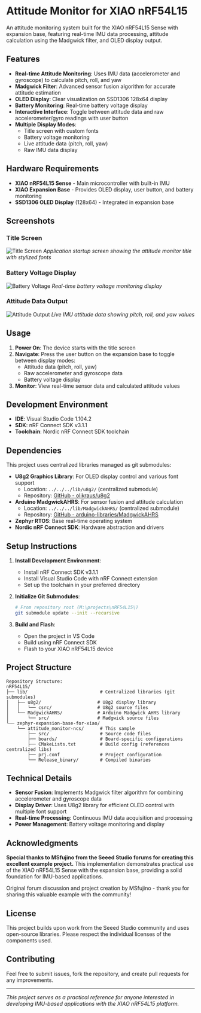 # Attitude Monitor for XIAO nRF54L15

An attitude monitoring system built for the XIAO nRF54L15 Sense with expansion base, featuring real-time IMU data processing, attitude calculation using the Madgwick filter, and OLED display output.

## Features

- **Real-time Attitude Monitoring**: Uses IMU data (accelerometer and gyroscope) to calculate pitch, roll, and yaw
- **Madgwick Filter**: Advanced sensor fusion algorithm for accurate attitude estimation
- **OLED Display**: Clear visualization on SSD1306 128x64 display
- **Battery Monitoring**: Real-time battery voltage display
- **Interactive Interface**: Toggle between attitude data and raw accelerometer/gyro readings with user button
- **Multiple Display Modes**: 
  - Title screen with custom fonts
  - Battery voltage monitoring
  - Live attitude data (pitch, roll, yaw)
  - Raw IMU data display

## Hardware Requirements

- **XIAO nRF54L15 Sense** - Main microcontroller with built-in IMU
- **XIAO Expansion Base** - Provides OLED display, user button, and battery monitoring
- **SSD1306 OLED Display** (128x64) - Integrated in expansion base

## Screenshots

### Title Screen
![Title Screen](title.jpg)
*Application startup screen showing the attitude monitor title with stylized fonts*

### Battery Voltage Display
![Battery Voltage](battery.jpg)
*Real-time battery voltage monitoring display*

### Attitude Data Output
![Attitude Output](attitude.jpg)
*Live IMU attitude data showing pitch, roll, and yaw values*

## Usage

1. **Power On**: The device starts with the title screen
2. **Navigate**: Press the user button on the expansion base to toggle between display modes:
   - Attitude data (pitch, roll, yaw)
   - Raw accelerometer and gyroscope data
   - Battery voltage display
3. **Monitor**: View real-time sensor data and calculated attitude values

## Development Environment

- **IDE**: Visual Studio Code 1.104.2
- **SDK**: nRF Connect SDK v3.1.1
- **Toolchain**: Nordic nRF Connect SDK toolchain

## Dependencies

This project uses centralized libraries managed as git submodules:

- **U8g2 Graphics Library**: For OLED display control and various font support
  - Location: `../../../lib/u8g2/` (centralized submodule)
  - Repository: [GitHub - olikraus/u8g2](https://github.com/olikraus/u8g2)
- **Arduino MadgwickAHRS**: For sensor fusion and attitude calculation
  - Location: `../../../lib/MadgwickAHRS/` (centralized submodule)  
  - Repository: [GitHub - arduino-libraries/MadgwickAHRS](https://github.com/arduino-libraries/MadgwickAHRS)
- **Zephyr RTOS**: Base real-time operating system
- **Nordic nRF Connect SDK**: Hardware abstraction and drivers

## Setup Instructions

1. **Install Development Environment**:
   - Install nRF Connect SDK v3.1.1
   - Install Visual Studio Code with nRF Connect extension
   - Set up the toolchain in your preferred directory

2. **Initialize Git Submodules**:
   ```bash
   # From repository root (M:\projects\nRF54L15\)
   git submodule update --init --recursive
   ```

3. **Build and Flash**:
   - Open the project in VS Code
   - Build using nRF Connect SDK
   - Flash to your XIAO nRF54L15 device

## Project Structure

```
Repository Structure:
nRF54L15/
├── lib/                           # Centralized libraries (git submodules)
│   ├── u8g2/                     # U8g2 display library
│   │   └── csrc/                 # U8g2 source files
│   └── MadgwickAHRS/             # Arduino Madgwick AHRS library
│       └── src/                  # Madgwick source files
└── zephyr-expansion-base-for-xiao/
    └── attitude_monitor-ncs/      # This sample
        ├── src/                   # Source code files
        ├── boards/                # Board-specific configurations
        ├── CMakeLists.txt         # Build config (references centralized libs)
        ├── prj.conf               # Project configuration
        └── Release_binary/        # Compiled binaries
```

## Technical Details

- **Sensor Fusion**: Implements Madgwick filter algorithm for combining accelerometer and gyroscope data
- **Display Driver**: Uses U8g2 library for efficient OLED control with multiple font support
- **Real-time Processing**: Continuous IMU data acquisition and processing
- **Power Management**: Battery voltage monitoring and display

## Acknowledgments

**Special thanks to MSfujino from the Seeed Studio forums for creating this excellent example project.** This implementation demonstrates practical use of the XIAO nRF54L15 Sense with the expansion base, providing a solid foundation for IMU-based applications.

Original forum discussion and project creation by MSfujino - thank you for sharing this valuable example with the community!

## License

This project builds upon work from the Seeed Studio community and uses open-source libraries. Please respect the individual licenses of the components used.

## Contributing

Feel free to submit issues, fork the repository, and create pull requests for any improvements.

---

*This project serves as a practical reference for anyone interested in developing IMU-based applications with the XIAO nRF54L15 platform.*
